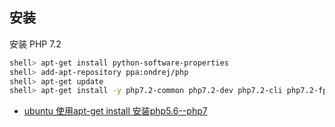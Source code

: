 ## 安装

安装 PHP 7.2

```sh
shell> apt-get install python-software-properties
shell> add-apt-repository ppa:ondrej/php
shell> apt-get update
shell> apt-get install -y php7.2-common php7.2-dev php7.2-cli php7.2-fpm php-pear php7.2-xml
```

- [ubuntu 使用apt-get install 安装php5.6--php7](https://www.cnblogs.com/phpzhou/p/6288762.html)